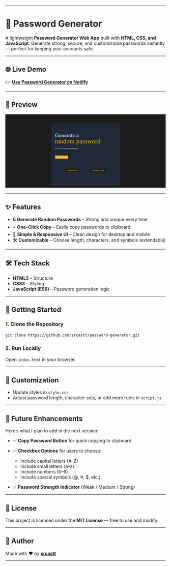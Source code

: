 

---

# 🔑 Password Generator

A lightweight **Password Generator Web App** built with **HTML, CSS, and JavaScript**.
Generate strong, secure, and customizable passwords instantly — perfect for keeping your accounts safe.

---

## 🌐 Live Demo

👉 **[Use Password Generator on Netlify](https://password-generator-for-security.netlify.app/)**

---

## 📸 Preview

<p align="center">  
  <img src="images/output-of-passwordgenerator.png" alt="Password Generator Preview" width="600">  
</p>  

---

## ✨ Features

* 🔒 **Generate Random Passwords** – Strong and unique every time
* ⚡ **One-Click Copy** – Easily copy passwords to clipboard
* 🎨 **Simple & Responsive UI** – Clean design for desktop and mobile
* 🛠️ **Customizable** – Choose length, characters, and symbols (extendable)

---

## 🛠️ Tech Stack

* **HTML5** – Structure
* **CSS3** – Styling
* **JavaScript (ES6)** – Password generation logic

---

## 🚀 Getting Started

### 1. Clone the Repository

```bash
git clone https://github.com/srcastt/password-generator.git
```

### 2. Run Locally

Open `index.html` in your browser.

---

## 🎨 Customization

* Update styles in `style.css`
* Adjust password length, character sets, or add more rules in `script.js`

---

## 🔮 Future Enhancements

Here’s what I plan to add in the next version:

* ✅ **Copy Password Button** for quick copying to clipboard
* ✅ **Checkbox Options** for users to choose:

  * Include capital letters (A–Z)
  * Include small letters (a–z)
  * Include numbers (0–9)
  * Include special symbols (@, #, \$, etc.)
* ✅ **Password Strength Indicator** (Weak / Medium / Strong)

---

## 📜 License

This project is licensed under the **MIT License** — free to use and modify.

---

## 👤 Author

Made with ❤️ by **[srcastt](https://github.com/srcastt)**

---


